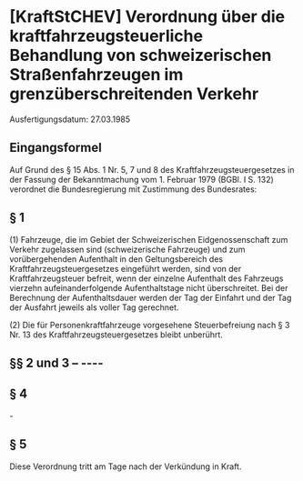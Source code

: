 # [KraftStCHEV] Verordnung über die kraftfahrzeugsteuerliche Behandlung von schweizerischen Straßenfahrzeugen im grenzüberschreitenden Verkehr

Ausfertigungsdatum: 27.03.1985

 

## Eingangsformel

Auf Grund des § 15 Abs. 1 Nr. 5, 7 und 8 des Kraftfahrzeugsteuergesetzes in der Fassung der Bekanntmachung vom 1. Februar 1979 (BGBl. I S. 132) verordnet die Bundesregierung mit Zustimmung des Bundesrates:


## § 1

(1) Fahrzeuge, die im Gebiet der Schweizerischen Eidgenossenschaft zum Verkehr zugelassen sind (schweizerische Fahrzeuge) und zum vorübergehenden Aufenthalt in den Geltungsbereich des Kraftfahrzeugsteuergesetzes eingeführt werden, sind von der Kraftfahrzeugsteuer befreit, wenn der einzelne Aufenthalt des Fahrzeugs vierzehn aufeinanderfolgende Aufenthaltstage nicht überschreitet. Bei der Berechnung der Aufenthaltsdauer werden der Tag der Einfahrt und der Tag der Ausfahrt jeweils als voller Tag gerechnet.

(2) Die für Personenkraftfahrzeuge vorgesehene Steuerbefreiung nach § 3 Nr. 13 des Kraftfahrzeugsteuergesetzes bleibt unberührt.


## §§ 2 und 3 – ----


## § 4

\-


## § 5

Diese Verordnung tritt am Tage nach der Verkündung in Kraft.
